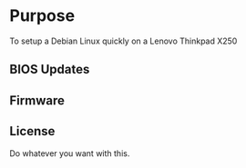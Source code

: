 # Purpose

To setup a Debian Linux quickly on a Lenovo Thinkpad X250

## BIOS Updates
## Firmware

## License
Do whatever you want with this.
